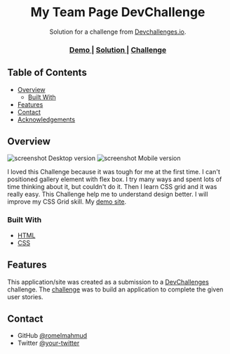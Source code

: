 <!-- Please update value in the {}  -->

<h1 align="center">My Team Page DevChallenge</h1>

<div align="center">
   Solution for a challenge from  <a href="http://devchallenges.io" target="_blank">Devchallenges.io</a>.
</div>

<div align="center">
  <h3>
    <a href="https://my-team-page-devchallenge-romel.netlify.app/">
      Demo
    </a>
    <span> | </span>
    <a href="https://github.com/romelmahmud/my-team-page-DevChallenge">
      Solution
    </a>
    <span> | </span>
    <a href="https://devchallenges.io/challenges/hhmesazsqgKXrTkYkt0U">
      Challenge
    </a>
  </h3>
</div>

<!-- TABLE OF CONTENTS -->

## Table of Contents

- [Overview](#overview)
  - [Built With](#built-with)
- [Features](#features)
- [Contact](#contact)
- [Acknowledgements](#acknowledgements)

<!-- OVERVIEW -->

## Overview

![screenshot Desktop version](https://i.postimg.cc/BQb8tCpV/desktop.jpg)
![screenshot Mobile version](https://i.postimg.cc/4N0YchFN/mobile.png)

I loved this Challenge because it was tough for me at the first time. I can't positioned gallery element with flex box. I try many ways and spent lots of time thinking about it, but couldn't do it. Then I learn CSS grid and it was really easy. This Challenge help me to understand design better. I will improve my CSS Grid skill. My [demo site](https://my-team-page-devchallenge-romel.netlify.app/).

### Built With

<!-- This section should list any major frameworks that you built your project using. Here are a few examples.-->

- [HTML](https://en.wikipedia.org/wiki/HTML)
- [CSS](https://en.wikipedia.org/wiki/CSS)

## Features

<!-- List the features of your application or follow the template. Don't share the Figma file here :) -->

This application/site was created as a submission to a [DevChallenges](https://devchallenges.io/challenges) challenge. The [challenge](https://devchallenges.io/challenges/hhmesazsqgKXrTkYkt0U) was to build an application to complete the given user stories.

## Contact

- GitHub [@romelmahmud](https://github.com/romelmahmud)
- Twitter [@your-twitter](https://twitter.com/romel_mahmud)
